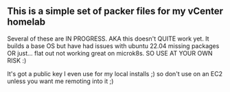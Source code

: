 ## This is a simple set of packer files for my vCenter homelab

Several of these are IN PROGRESS.  AKA this doesn't QUITE work yet.  It builds
a base OS but have had issues with ubuntu 22.04 missing packages OR just...
flat out not working great on microk8s.  SO USE AT YOUR OWN RISK :) 

It's got a public key I even use for my local installs ;) so don't use on an
EC2 unless you want me remoting into it ;) 
